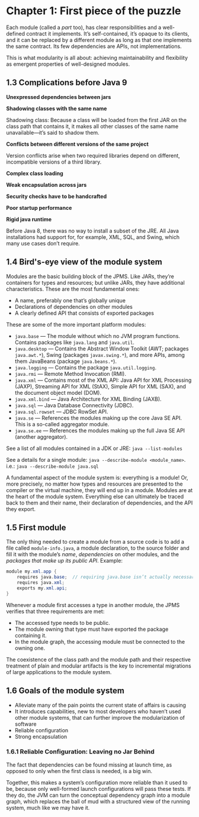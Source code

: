 # Chapter 1: First piece of the puzzle

Each module (called a *part* too), has clear responsibilities and a well-defined contract it implements. It’s self-contained, it’s opaque to its clients, and it can be replaced by a different module as long as that one implements the same contract. Its few dependencies are APIs, not implementations.

This is what modularity is all about: achieving maintainability and flexibility as emergent properties of well-designed modules.

## 1.3	Complications before Java 9

**Unexpressed dependencies between jars**

**Shadowing classes with the same name**

Shadowing class: Because a class will be loaded from the first JAR on the class path that contains it, it makes all other classes of the same name unavailable—it’s said to shadow them.

**Conflicts between different versions of the same project**

Version conflicts arise when two required libraries depend on different, incompatible versions of a third library.

**Complex class loading**

**Weak encapsulation across jars**

**Security checks have to be handcrafted**

**Poor startup performance**

**Rigid java runtime**

Before Java 8, there was no way to install a subset of the JRE. All Java installations had support for, for example, XML, SQL, and Swing, which many use cases don’t require.

## 1.4	Bird's-eye view of the module system

Modules are the basic building block of the JPMS. Like JARs, they’re containers for types and resources; but unlike JARs, they have additional characteristics. These are the most fundamental ones:

  - A name, preferably one that’s globally unique
  - Declarations of dependencies on other modules
  - A clearly defined API that consists of exported packages

These are some of the more important platform modules:

  - `java.base` — The module without which no JVM program functions. Contains packages like `java.lang` and `java.util`.
  - `java.desktop` — Contains the Abstract Window Toolkit (AWT; packages `java.awt.*`), Swing (packages `javax.swing.*`), and more APIs, among them JavaBeans (package `java.beans.*`).
  - `java.logging` — Contains the package `java.util.logging`.
  - `java.rmi` — Remote Method Invocation (RMI).
  - `java.xml` — Contains most of the XML API: Java API for XML Processing (JAXP), Streaming API for XML (StAX), Simple API for XML (SAX), and the document object model (DOM).
  - `java.xml.bind` — Java Architecture for XML Binding (JAXB).
  - `java.sql` — Java Database Connectivity (JDBC).
  - `java.sql.rowset` — JDBC RowSet API.
  - `java.se` — References the modules making up the core Java SE API. This is a so-called aggregator module.
  - `java.se.ee` — References the modules making up the full Java SE API (another aggregator).

See a list of all modules contained in a JDK or JRE: `java --list-modules`

See a details for a single module: `java --describe-module <module_name>`. i.e.: `java --describe-module java.sql`

A fundamental aspect of the module system is: everything is a module! Or, more precisely, no matter how types and resources are presented to the compiler or the virtual machine, they will end up in a module. Modules are at the heart of the module system. Everything else can ultimately be traced back to them and their name, their declaration of dependencies, and the API they export.

## 1.5 First module

The only thing needed to create a module from a source code is to add a file called `module-info.java`, a module declaration, to the source folder and fill it with the module’s *name*, *dependencies* on other modules, and the *packages that make up its public API*. Example:

```java
module my.xml.app {
    requires java.base;  // requiring java.base isn’t actually necessary
    requires java.xml;
    exports my.xml.api;
}
```

Whenever a module first accesses a type in another module, the JPMS verifies that three requirements are met:

- The accessed type needs to be public.
- The module owning that type must have exported the package containing it.
- In the module graph, the accessing module must be connected to the owning one.


The coexistence of the class path and the module path and their respective treatment of plain and modular artifacts is the key to incremental migrations of large applications to the module system.

## 1.6	Goals of the module system

- Alleviate many of the pain points the current state of affairs is causing
- It introduces capabilities, new to most developers who haven’t used other module systems, that can further improve the modularization of software
- Reliable configuration
- Strong encapsulation

### 1.6.1	Reliable Configuration: Leaving no Jar Behind

The fact that dependencies can be found missing at launch time, as opposed to only when the first class is needed, is a big win.

Together, this makes a system’s configuration more reliable than it used to be, because only well-formed launch configurations will pass these tests. If they do, the JVM can turn the conceptual dependency graph into a module graph, which replaces the ball of mud with a structured view of the running system, much like we may have it.
